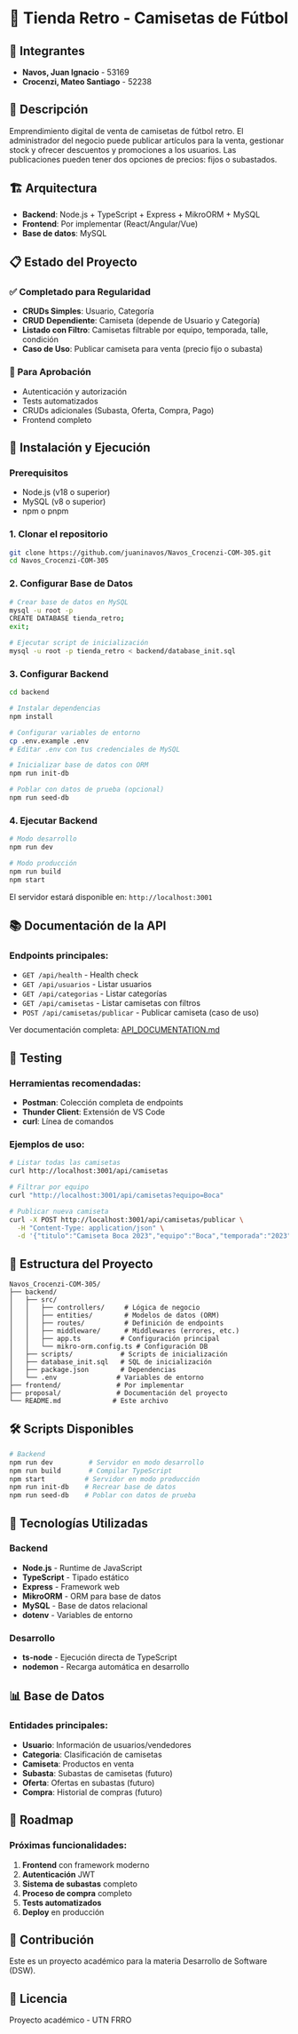 # 🏪 Tienda Retro - Camisetas de Fútbol

## 👥 Integrantes
- **Navos, Juan Ignacio** - 53169
- **Crocenzi, Mateo Santiago** - 52238

## 📝 Descripción
Emprendimiento digital de venta de camisetas de fútbol retro. El administrador del negocio puede publicar artículos para la venta, gestionar stock y ofrecer descuentos y promociones a los usuarios. Las publicaciones pueden tener dos opciones de precios: fijos o subastados.

## 🏗️ Arquitectura
- **Backend**: Node.js + TypeScript + Express + MikroORM + MySQL
- **Frontend**: Por implementar (React/Angular/Vue)
- **Base de datos**: MySQL

## 📋 Estado del Proyecto

### ✅ Completado para Regularidad
- **CRUDs Simples**: Usuario, Categoría
- **CRUD Dependiente**: Camiseta (depende de Usuario y Categoría)  
- **Listado con Filtro**: Camisetas filtrable por equipo, temporada, talle, condición
- **Caso de Uso**: Publicar camiseta para venta (precio fijo o subasta)

### 🔄 Para Aprobación
- Autenticación y autorización
- Tests automatizados
- CRUDs adicionales (Subasta, Oferta, Compra, Pago)
- Frontend completo

## 🚀 Instalación y Ejecución

### Prerequisitos
- Node.js (v18 o superior)
- MySQL (v8 o superior)
- npm o pnpm

### 1. Clonar el repositorio
```bash
git clone https://github.com/juaninavos/Navos_Crocenzi-COM-305.git
cd Navos_Crocenzi-COM-305
```

### 2. Configurar Base de Datos
```bash
# Crear base de datos en MySQL
mysql -u root -p
CREATE DATABASE tienda_retro;
exit;

# Ejecutar script de inicialización
mysql -u root -p tienda_retro < backend/database_init.sql
```

### 3. Configurar Backend
```bash
cd backend

# Instalar dependencias
npm install

# Configurar variables de entorno
cp .env.example .env
# Editar .env con tus credenciales de MySQL

# Inicializar base de datos con ORM
npm run init-db

# Poblar con datos de prueba (opcional)
npm run seed-db
```

### 4. Ejecutar Backend
```bash
# Modo desarrollo
npm run dev

# Modo producción
npm run build
npm start
```

El servidor estará disponible en: `http://localhost:3001`

## 📚 Documentación de la API

### Endpoints principales:
- `GET /api/health` - Health check
- `GET /api/usuarios` - Listar usuarios
- `GET /api/categorias` - Listar categorías  
- `GET /api/camisetas` - Listar camisetas con filtros
- `POST /api/camisetas/publicar` - Publicar camiseta (caso de uso)

Ver documentación completa: [API_DOCUMENTATION.md](backend/API_DOCUMENTATION.md)

## 🧪 Testing

### Herramientas recomendadas:
- **Postman**: Colección completa de endpoints
- **Thunder Client**: Extensión de VS Code
- **curl**: Línea de comandos

### Ejemplos de uso:
```bash
# Listar todas las camisetas
curl http://localhost:3001/api/camisetas

# Filtrar por equipo
curl "http://localhost:3001/api/camisetas?equipo=Boca"

# Publicar nueva camiseta
curl -X POST http://localhost:3001/api/camisetas/publicar \
  -H "Content-Type: application/json" \
  -d '{"titulo":"Camiseta Boca 2023","equipo":"Boca","temporada":"2023","talle":"L","condicion":"Nueva","precioInicial":12000,"vendedorId":1}'
```

## 📁 Estructura del Proyecto

```
Navos_Crocenzi-COM-305/
├── backend/
│   ├── src/
│   │   ├── controllers/     # Lógica de negocio
│   │   ├── entities/        # Modelos de datos (ORM)
│   │   ├── routes/          # Definición de endpoints
│   │   ├── middleware/      # Middlewares (errores, etc.)
│   │   ├── app.ts          # Configuración principal
│   │   └── mikro-orm.config.ts # Configuración DB
│   ├── scripts/            # Scripts de inicialización
│   ├── database_init.sql   # SQL de inicialización
│   ├── package.json        # Dependencias
│   └── .env               # Variables de entorno
├── frontend/              # Por implementar
├── proposal/              # Documentación del proyecto
└── README.md             # Este archivo
```

## 🛠️ Scripts Disponibles

```bash
# Backend
npm run dev         # Servidor en modo desarrollo
npm run build       # Compilar TypeScript
npm start          # Servidor en modo producción
npm run init-db    # Recrear base de datos
npm run seed-db    # Poblar con datos de prueba
```

## 🔧 Tecnologías Utilizadas

### Backend
- **Node.js** - Runtime de JavaScript
- **TypeScript** - Tipado estático
- **Express** - Framework web
- **MikroORM** - ORM para base de datos
- **MySQL** - Base de datos relacional
- **dotenv** - Variables de entorno

### Desarrollo
- **ts-node** - Ejecución directa de TypeScript
- **nodemon** - Recarga automática en desarrollo

## 📊 Base de Datos

### Entidades principales:
- **Usuario**: Información de usuarios/vendedores
- **Categoria**: Clasificación de camisetas
- **Camiseta**: Productos en venta
- **Subasta**: Subastas de camisetas (futuro)
- **Oferta**: Ofertas en subastas (futuro)
- **Compra**: Historial de compras (futuro)

## 🚧 Roadmap

### Próximas funcionalidades:
1. **Frontend** con framework moderno
2. **Autenticación** JWT
3. **Sistema de subastas** completo
4. **Proceso de compra** completo
5. **Tests automatizados**
6. **Deploy** en producción

## 🤝 Contribución

Este es un proyecto académico para la materia Desarrollo de Software (DSW).

## 📄 Licencia

Proyecto académico - UTN FRRO
